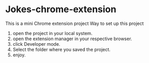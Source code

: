 # Jokes-chrome-extension
This is a mini Chrome extension project
Way to set up this project 
1. open the project in your local system.
2. open the extension manager in your respective browser.
3. click Developer mode.
4. Select the folder where you saved the project.
5. enjoy.
